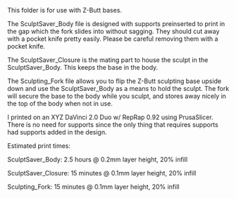 This folder is for use with Z-Butt bases.

The SculptSaver_Body file is designed with supports preinserted to print in the gap which the fork slides into without sagging. They should cut away with a pocket knife pretty easily. Please be careful removing them with a pocket knife.

The SculptSaver_Closure is the mating part to house the sculpt in the SculptSaver_Body. This keeps the base in the body.

The Sculpting_Fork file allows you to flip the Z-Butt sculpting base upside down and use the SculptSaver_Body as a means to hold the sculpt. The fork will secure the base to the body while you sculpt, and stores away nicely in the top of the body when not in use.

I printed on an XYZ DaVinci 2.0 Duo w/ RepRap 0.92 using PrusaSlicer. There is no need for supports since the only thing that requires supports had supports added in the design.

Estimated print times:

SculptSaver_Body: 2.5 hours @ 0.2mm layer height, 20% infill

SculptSaver_Closure: 15 minutes @ 0.1mm layer height, 20% infill

Sculpting_Fork: 15 minutes @ 0.1mm layer height, 20% infill
